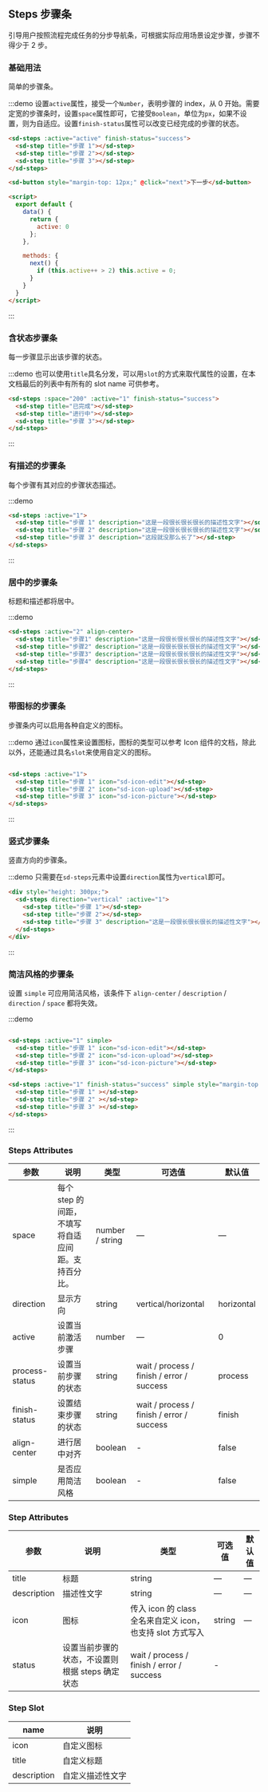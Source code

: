## Steps 步骤条
引导用户按照流程完成任务的分步导航条，可根据实际应用场景设定步骤，步骤不得少于 2 步。

### 基础用法

简单的步骤条。

:::demo 设置`active`属性，接受一个`Number`，表明步骤的 index，从 0 开始。需要定宽的步骤条时，设置`space`属性即可，它接受`Boolean`，单位为`px`，如果不设置，则为自适应。设置`finish-status`属性可以改变已经完成的步骤的状态。
```html
<sd-steps :active="active" finish-status="success">
  <sd-step title="步骤 1"></sd-step>
  <sd-step title="步骤 2"></sd-step>
  <sd-step title="步骤 3"></sd-step>
</sd-steps>

<sd-button style="margin-top: 12px;" @click="next">下一步</sd-button>

<script>
  export default {
    data() {
      return {
        active: 0
      };
    },

    methods: {
      next() {
        if (this.active++ > 2) this.active = 0;
      }
    }
  }
</script>
```
:::

### 含状态步骤条

每一步骤显示出该步骤的状态。

:::demo 也可以使用`title`具名分发，可以用`slot`的方式来取代属性的设置，在本文档最后的列表中有所有的 slot name 可供参考。
```html
<sd-steps :space="200" :active="1" finish-status="success">
  <sd-step title="已完成"></sd-step>
  <sd-step title="进行中"></sd-step>
  <sd-step title="步骤 3"></sd-step>
</sd-steps>
```
:::

### 有描述的步骤条

每个步骤有其对应的步骤状态描述。

:::demo
```html
<sd-steps :active="1">
  <sd-step title="步骤 1" description="这是一段很长很长很长的描述性文字"></sd-step>
  <sd-step title="步骤 2" description="这是一段很长很长很长的描述性文字"></sd-step>
  <sd-step title="步骤 3" description="这段就没那么长了"></sd-step>
</sd-steps>
```
:::

### 居中的步骤条

标题和描述都将居中。

:::demo
```html
<sd-steps :active="2" align-center>
  <sd-step title="步骤1" description="这是一段很长很长很长的描述性文字"></sd-step>
  <sd-step title="步骤2" description="这是一段很长很长很长的描述性文字"></sd-step>
  <sd-step title="步骤3" description="这是一段很长很长很长的描述性文字"></sd-step>
  <sd-step title="步骤4" description="这是一段很长很长很长的描述性文字"></sd-step>
</sd-steps>
```
:::

### 带图标的步骤条
步骤条内可以启用各种自定义的图标。

:::demo 通过`icon`属性来设置图标，图标的类型可以参考 Icon 组件的文档，除此以外，还能通过具名`slot`来使用自定义的图标。
```html

<sd-steps :active="1">
  <sd-step title="步骤 1" icon="sd-icon-edit"></sd-step>
  <sd-step title="步骤 2" icon="sd-icon-upload"></sd-step>
  <sd-step title="步骤 3" icon="sd-icon-picture"></sd-step>
</sd-steps>
```
:::

### 竖式步骤条

竖直方向的步骤条。

:::demo 只需要在`sd-steps`元素中设置`direction`属性为`vertical`即可。
```html
<div style="height: 300px;">
  <sd-steps direction="vertical" :active="1">
    <sd-step title="步骤 1"></sd-step>
    <sd-step title="步骤 2"></sd-step>
    <sd-step title="步骤 3" description="这是一段很长很长很长的描述性文字"></sd-step>
  </sd-steps>
</div>
```
:::

### 简洁风格的步骤条
设置 `simple` 可应用简洁风格，该条件下 `align-center` / `description` / `direction` / `space` 都将失效。

:::demo
```html

<sd-steps :active="1" simple>
  <sd-step title="步骤 1" icon="sd-icon-edit"></sd-step>
  <sd-step title="步骤 2" icon="sd-icon-upload"></sd-step>
  <sd-step title="步骤 3" icon="sd-icon-picture"></sd-step>
</sd-steps>

<sd-steps :active="1" finish-status="success" simple style="margin-top: 20px">
  <sd-step title="步骤 1" ></sd-step>
  <sd-step title="步骤 2" ></sd-step>
  <sd-step title="步骤 3" ></sd-step>
</sd-steps>
```
:::

### Steps Attributes

| 参数      | 说明    | 类型      | 可选值       | 默认值   |
|---------- |-------- |---------- |-------------  |-------- |
| space | 每个 step 的间距，不填写将自适应间距。支持百分比。 | number / string | — | — |
| direction | 显示方向 | string | vertical/horizontal | horizontal |
| active | 设置当前激活步骤  | number | — | 0 |
| process-status | 设置当前步骤的状态 | string | wait / process / finish / error / success | process |
| finish-status | 设置结束步骤的状态 | string | wait / process / finish / error / success | finish |
| align-center | 进行居中对齐 | boolean | - | false |
| simple | 是否应用简洁风格 | boolean | - | false |

### Step Attributes
| 参数      | 说明    | 类型      | 可选值       | 默认值   |
|---------- |-------- |---------- |-------------  |-------- |
| title | 标题 | string | — | — |
| description | 描述性文字 | string | — | — |
| icon | 图标 | 传入 icon 的 class 全名来自定义 icon，也支持 slot 方式写入 | string | — |
| status | 设置当前步骤的状态，不设置则根据 steps 确定状态 | wait / process / finish / error / success | - |

### Step Slot
| name | 说明  |
|----|----|
| icon | 自定义图标 |
| title | 自定义标题 |
| description | 自定义描述性文字 |
